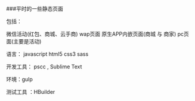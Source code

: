 ﻿###平时的一些静态页面

包括：

微信活动(红包、商城、云手商) wap页面 原生APP内嵌页面(商城 与 商家)  pc页面(主要是活动)

语言：
javascript html5 css3 sass  

开发工具：
pscc , Sublime Text  

环境：gulp 

测试工具 ：HBuilder



